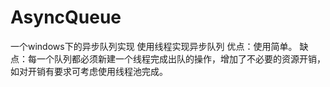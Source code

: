 # AsyncQueue
一个windows下的异步队列实现
使用线程实现异步队列
优点：使用简单。
缺点：每一个队列都必须新建一个线程完成出队的操作，增加了不必要的资源开销，如对开销有要求可考虑使用线程池完成。
